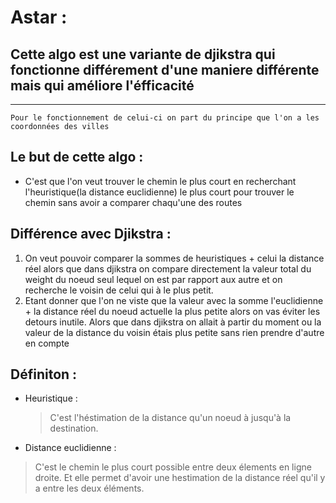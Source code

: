 # Astar :

## Cette algo est une variante de djikstra qui fonctionne différement d'une maniere différente mais qui améliore l'éfficacité

---

`Pour le fonctionnement de celui-ci on part du principe que l'on a les coordonnées des villes`

## Le but de cette algo :

- C'est que l'on veut trouver le chemin le plus court en recherchant l'heuristique(la distance euclidienne) le plus court pour trouver le chemin sans avoir a comparer chaqu'une des routes

## Différence avec Djikstra :

1. On veut pouvoir comparer la sommes de heuristiques + celui la distance réel alors que dans djikstra on compare directement la valeur total du weight du noeud seul lequel on est par rapport aux autre et on recherche le voisin de celui qui à le plus petit.
2. Etant donner que l'on ne viste que la valeur avec la somme l'euclidienne + la distance réel du noeud actuelle la plus petite alors on vas éviter les detours inutile. Alors que dans djikstra on allait à partir du moment ou la valeur de la distance du voisin étais plus petite sans rien prendre d'autre en compte

## Définiton :

- Heuristique :

  > C'est l'héstimation de la distance qu'un noeud à jusqu'à la destination.

- Distance euclidienne :

> C'est le chemin le plus court possible entre deux élements en ligne droite. Et elle permet d'avoir une hestimation de la distance réel qu'il y a entre les deux éléments.

